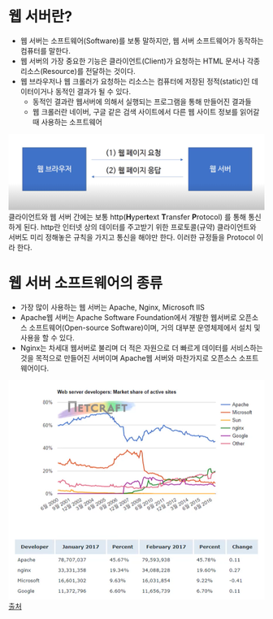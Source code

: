 # 웹 서버란?
* 웹 서버는 소프트웨어(Software)를 보통 말하지만, 웹 서버 소프트웨어가 동작하는 컴퓨터를 말한다.
* 웹 서버의 가장 중요한 기능은 클라이언트(Client)가 요청하는 HTML 문서나 각종 리소스(Resource)를 전달하는 것이다.
* 웹 브라우저나 웹 크롤러가 요청하는 리소스는 컴퓨터에 저장된 정적(static)인 데이터이거나 동적인 결과가 될 수 있다.
    * 동적인 결과란 웹서버에 의해서 실행되는 프로그램을 통해 만들어진 결과들
    * 웹 크롤러란 네이버, 구글 같은 검색 사이트에서 다른 웹 사이트 정보를 읽어갈 때 사용하는 소프트웨어 

![웹브라우저와웹서버](./웹브라우저와웹서버.png)
클라이언트와 웹 서버 간에는 보통 http(**H**yper**t**ext **T**ransfer **P**rotocol) 를 통해 통신하게 된다.
http란 인터넷 상의 데이터를 주고받기 위한 프로토콜(규약)
클라이언트와 서버도 미리 정해놓은 규칙을 가지고 통신을 해야만 한다. 이러한 규정들을 Protocol 이라 한다.

# 웹 서버 소프트웨어의 종류

* 가장 많이 사용하는 웹 서버는 Apache, Nginx, Microsoft IIS
* Apache웹 서버는 Apache Software Foundation에서 개발한 웹서버로 오픈소스 소프트웨어(Open-source Software)이며, 거의 대부분 운영체제에서 설치 및 사용을 할 수 있다.
* Nginx는 차세대 웹서버로 불리며 더 적은 자원으로 더 빠르게 데이터를 서비스하는 것을 목적으로 만들어진 서버이며 Apache웹 서버와 마찬가지로 오픈소스 소프트웨어이다.

![2017년기준웹서버점유율](./2017년기준웹서버점유율.png)
[출처](http://news.netcraft.com/archives/2017/02/27/february-2017-web-server-survey.html)